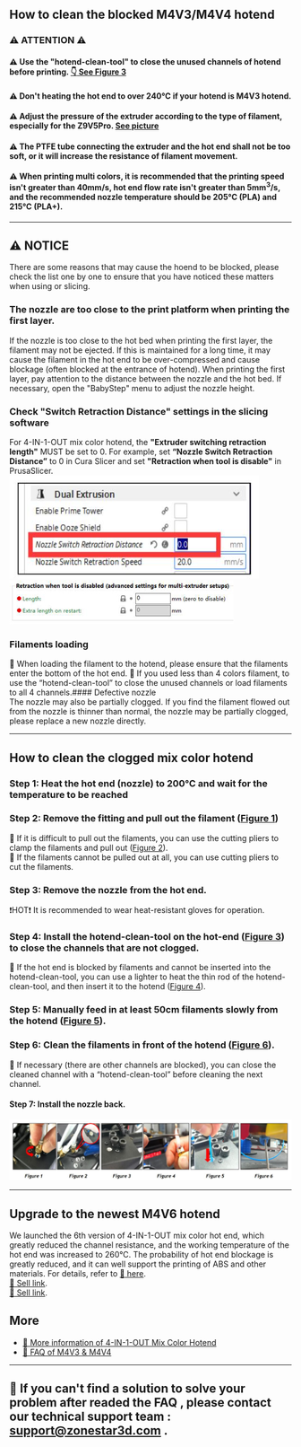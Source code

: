 ## How to clean the blocked M4V3/M4V4 hotend
### :warning: ATTENTION :warning:
#### :warning: Use the "hotend-clean-tool" to close the unused channels of hotend before printing. [:point_down: See Figure 3](#step-7-install-the-nozzle-back)
#### :warning: Don't heating the hot end to over 240℃ if your hotend is M4V3 hotend.
#### :warning: Adjust the pressure of the extruder according to the type of filament, especially for the Z9V5Pro. [See picture](./adjust_pressure.jpg)
#### :warning: The PTFE tube connecting the extruder and the hot end shall not be too soft, or it will increase the resistance of filament movement.
#### :warning: When printing multi colors, it is recommended that the printing speed isn't greater than 40mm/s, hot end flow rate isn't greater than 5mm<sup>3</sup>/s, and the recommended nozzle temperature should be 205℃ (PLA) and 215℃ (PLA+).

-----
## :warning: NOTICE
There are some reasons that may cause the hoend to be blocked, please check the list one by one to ensure that you have noticed these matters when using or slicing.
### The nozzle are too close to the print platform when printing the first layer.
If the nozzle is too close to the hot bed when printing the first layer, the filament may not be ejected. If this is maintained for a long time, it may cause the filament in the hot end to be over-compressed and cause blockage (often blocked at the entrance of hotend). When printing the first layer, pay attention to the distance between the nozzle and the hot bed. If necessary, open the "BabyStep" menu to adjust the nozzle height.
### Check "Switch Retraction Distance" settings in the slicing software
For 4-IN-1-OUT mix color hotend, the **"Extruder switching retraction length"** MUST be set to 0. For example, set **“Nozzle Switch Retraction Distance”** to 0 in Cura Slicer and set **"Retraction when tool is disable"** in PrusaSlicer.     
![](./1.jpg) ![](./2.jpg)
### Filaments loading
:pushpin: When loading the filament to the hotend, please ensure that the filaments enter the bottom of the hot end.
:pushpin: If you used less than 4 colors filament, to use the “hotend-clean-tool” to close the unused channels or load filaments to all 4 channels.#### Defective nozzle  
The nozzle may also be partially clogged. If you find the filament flowed out from the nozzle is thinner than normal, the nozzle may be partially clogged, please replace a new nozzle directly.  

-----
## How to clean the clogged mix color hotend
### Step 1: Heat the hot end (nozzle) to 200℃ and wait for the temperature to be reached
### Step 2: Remove the fitting and pull out the filament ([Figure 1](#step-7-install-the-nozzle-back))
:pushpin: If it is difficult to pull out the filaments, you can use the cutting pliers to clamp the filaments and pull out ([Figure 2](#step-7-install-the-nozzle-back)).   
:pushpin: If the filaments cannot be pulled out at all, you can use cutting pliers to cut the filaments.    
### Step 3: Remove the nozzle from the hot end.
:exclamation:HOT:exclamation: It is recommended to wear heat-resistant gloves for operation.
### Step 4: Install the hotend-clean-tool on the hot-end ([Figure 3](#step-7-install-the-nozzle-back)) to close the channels that are not clogged.
:pushpin: If the hot end is blocked by filaments and cannot be inserted into the hotend-clean-tool, you can use a lighter to heat the thin rod of the hotend-clean-tool, and then insert it to the hotend ([Figure 4](#step-7-install-the-nozzle-back)).
### Step 5: Manually feed in at least 50cm filaments slowly from the hotend ([Figure 5](#step-7-install-the-nozzle-back)).
### Step 6: Clean the filaments in front of the hotend ([Figure 6](#step-7-install-the-nozzle-back)). 
:pushpin: If necessary (there are other channels are blocked), you can close the cleaned channel with a “hotend-clean-tool” before cleaning the next channel.
#### Step 7: Install the nozzle back.
![](./clean_M4V4_hotend.jpg)

-----
## Upgrade to the newest M4V6 hotend
We launched the 6th version of 4-IN-1-OUT mix color hot end, which greatly reduced the channel resistance, and the working temperature of the hot end was increased to 260℃. The probability of hot end blockage is greatly reduced, and it can well support the printing of ABS and other materials. For details, refer to [:book: here](https://github.com/ZONESTAR3D/Upgrade-kit-guide/tree/main/HOTEND/M4%20%204-IN-1-OUT%20Mixing%20Color%20Hotend).  
[:gift: Sell link](https://bit.ly/3QhWJtf).  
[:gift: Sell link](https://www.aliexpress.com/item/1005004547646195.html).  

## More 
- [:book: More information of 4-IN-1-OUT Mix Color Hotend](https://github.com/ZONESTAR3D/Upgrade-kit-guide/tree/main/HOTEND/M4%20%204-IN-1-OUT%20Mixing%20Color%20Hotend)
- [:book: FAQ of M4V3 & M4V4](https://github.com/ZONESTAR3D/Upgrade-kit-guide/blob/main/HOTEND/M4%20%204-IN-1-OUT%20Mixing%20Color%20Hotend/M4_V3_V4/FAQ.md)

--------
## :email: If you can't find a solution to solve your problem after readed the FAQ , please contact our technical support team : support@zonestar3d.com .



